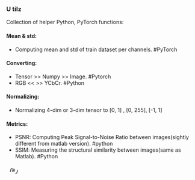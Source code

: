 ### U tilz
Collection of helper Python, PyTorch functions:

#### Mean & std:
  * []()Computing mean and std of train dataset per channels. #PyTorch 
  
#### Converting:
* Tensor >> Numpy >> Image. #Pytorch
* RGB << >> YCbCr. #Python

#### Normalizing:
* Normalizing 4-dim or 3-dim tensor to [0, 1] , [0, 255], [-1, 1] 

#### Metrics:
* PSNR: Computing Peak Signal-to-Noise Ratio between images(sightly different from matlab version). #python
* SSIM: Measuring the structural similarity between images(same as Matlab). #Python

##### 「®️」
